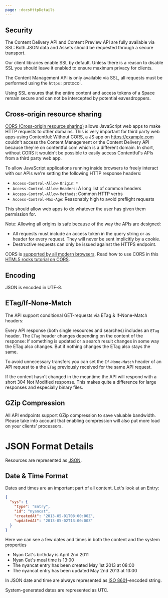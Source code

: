```yaml
---
page: :docsHttpDetails
---
```


## Security

The Content Delivery API and Content Preview API are fully available via SSL:
Both JSON data and Assets should be requested through a secure transport.

Our client libraries enable SSL by default. Unless there is a reason to
disable SSL you should leave it enabled to ensure maximum privacy for clients.

The Content Management API is only available via SSL,
all requests must be performed using the `https:` protocol.

Using SSL ensures that the entire content and access tokens of a Space remain secure
and can not be intercepted by potential eavesdroppers.

## Cross-origin resource sharing

[CORS (Cross-origin resource sharing)](http://en.wikipedia.org/wiki/Cross-origin_resource_sharing)
allows JavaScript web apps to make HTTP requests to other domains.
This is very important for third party web apps using Contentful:
Without CORS, a JS app on https://example.com couldn't access the
Content Management or the Content Delivery API because they're on
contentful.com which is a different domain.
In short, without CORS it wouldn't be possible to easily access
Contentful's APIs from a third party web app.

To allow JavaScript applications running inside browsers to freely
interact with our APIs we're setting the following HTTP response headers:

- `Access-Control-Allow-Origin`: `*`
- `Access-Control-Allow-Headers`: A long list of common headers
- `Access-Control-Allow-Methods`: Common HTTP verbs
- `Access-Control-Max-Age`: Reasonably high to avoid preflight requests

This should allow web apps to do whatever the user has given them
permission for.

Note: Allowing all origins is safe because of the way the APIs are designed:

- All requests must include an access token in the query string or as
header for every request. They will never be sent implicitly by a cookie.
- Destructive requests can only be issued against the HTTPS endpoint.

CORS is [supported by all modern browsers](http://caniuse.com/cors).
Read how to use CORS in this [HTML5 rocks tutorial on CORS](http://www.html5rocks.com/en/tutorials/cors/).

## Encoding

JSON is encoded in UTF-8.

## ETag/If-None-Match

The API support conditional GET-requests via ETag & If-None-Match headers:

Every API response (both single resources and searches) includes an `ETag` header.
The `ETag` header changes depending on the content of the response:
If something is updated or a search result changes in some way the ETag also changes.
But if nothing changes the ETag also stays the same.

To avoid unnecessary transfers you can set the `If-None-Match` header of an
API request to a the `ETag` previously received for the same API request.

If the content hasn't changed in the meantime the API will respond with a
short 304 Not Modified response. This makes quite a difference for large responses
and especially binary files.

## GZip Compression

All API endpoints support GZip compression to save valuable bandwidth.
Please take into account that enabling compression will also put more load on your clients' processors.

# JSON Format Details

Resources are represented as [JSON](http://json.org).

## Date & Time Format

Dates and times are an important part of all content.
Let's look at an Entry:

~~~json
{
  "sys": {
    "type": "Entry",
    "id": "nyancat",
    "createdAt": "2013-05-01T08:00:00Z",
    "updatedAt": "2013-05-02T13:00:00Z"
  }
}
~~~

Here we can see a few dates and times in both the content and the system properties

- Nyan Cat's birthday is April 2nd 2011
- Nyan Cat's meal time is 13:00
- The nyancat entry has been created May 1st 2013 at 08:00
- The nyancat entry has been updated May 2nd 2013 at 13:00

In JSON date and time are always represented as [ISO 8601](http://en.wikipedia.org/wiki/ISO_8601)-encoded string.

System-generated dates are represented as UTC.

<!-- TODO: Check which exact formats or parts of ISO 8601 we support. -->
